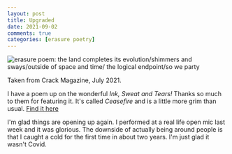 ```yaml
---
layout: post
title: Upgraded
date: 2021-09-02
comments: true
categories: [erasure poetry]
---
```

<img src="https://www.davidralphlewis.co.uk/assets/images/articles/2021/upgraded.jpeg" alt="erasure poem: the land completes its evolution/shimmers and sways/outside of space and time/ the logical endpoint/so we party" title="I knew taking endless photographs of landscapes would come in useful at some point" class="responsive"><br>

Taken from Crack Magazine, July 2021.

I have a poem up on the wonderful *Ink, Sweat and Tears!* Thanks so much to them for featuring it. It's called *Ceasefire* and is a little more grim than usual. [Find it here](https://inksweatandtears.co.uk/david-ralph-lewis/)

I'm glad things are opening up again. I performed at a real life open mic last week and it was glorious. The downside of actually being around people is that I caught a cold for the first time in about two years. I'm just glad it wasn't Covid. 
